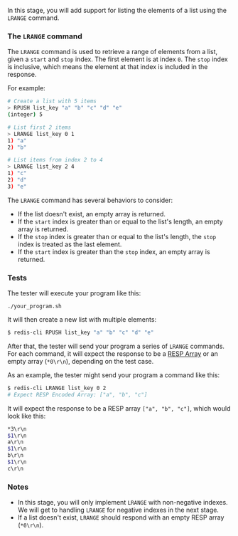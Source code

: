 In this stage, you will add support for listing the elements of a list using the `LRANGE` command.

### The `LRANGE` command

The `LRANGE` command is used to retrieve a range of elements from a list, given a `start` and `stop` index. The first element is at index `0`. The `stop` index is inclusive, which means the element at that index is included in the response.

For example:

```bash
# Create a list with 5 items
> RPUSH list_key "a" "b" "c" "d" "e"
(integer) 5

# List first 2 items 
> LRANGE list_key 0 1
1) "a"
2) "b"

# List items from index 2 to 4
> LRANGE list_key 2 4
1) "c"
2) "d"
3) "e"
```

The `LRANGE` command has several behaviors to consider:

- If the list doesn't exist, an empty array is returned.
- If the `start` index is greater than or equal to the list's length, an empty array is returned.
- If the `stop` index is greater than or equal to the list's length, the `stop` index is treated as the last element.
- If the `start` index is greater than the `stop` index, an empty array is returned.

### Tests

The tester will execute your program like this:

```
./your_program.sh
```

It will then create a new list with multiple elements:

```bash
$ redis-cli RPUSH list_key "a" "b" "c" "d" "e"
```

After that, the tester will send your program a series of `LRANGE` commands. For each command, it will expect the response to be a [RESP Array](https://redis.io/docs/latest/develop/reference/protocol-spec/#arrays) or an empty array (`*0\r\n`), depending on the test case.

As an example, the tester might send your program a command like this:

```bash
$ redis-cli LRANGE list_key 0 2
# Expect RESP Encoded Array: ["a", "b", "c"]
```

It will expect the response to be a RESP array `["a", "b", "c"]`, which would look like this:

```bash
*3\r\n
$1\r\n
a\r\n
$1\r\n
b\r\n
$1\r\n
c\r\n
```

### Notes

- In this stage, you will only implement `LRANGE` with non-negative indexes. We will get to handling `LRANGE` for negative indexes in the next stage.
- If a list doesn't exist, `LRANGE` should respond with an empty RESP array (`*0\r\n`). 
